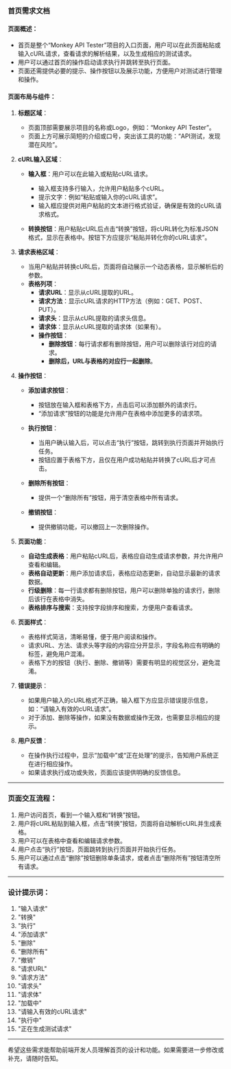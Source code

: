 

### 首页需求文档

#### 页面概述：
- 首页是整个“Monkey API Tester”项目的入口页面，用户可以在此页面粘贴或输入cURL请求，查看请求的解析结果，以及生成相应的测试请求。
- 用户可以通过首页的操作启动请求执行并跳转至执行页面。
- 页面还需提供必要的提示、操作按钮以及展示功能，方便用户对测试进行管理和操作。

#### 页面布局与组件：

1. **标题区域**：
    - 页面顶部需要展示项目的名称或Logo，例如：“Monkey API Tester”。
    - 页面上方可展示简短的介绍或口号，突出该工具的功能：“API测试，发现潜在风险”。

2. **cURL输入区域**：
    - **输入框**：用户可以在此输入或粘贴cURL请求。
        - 输入框支持多行输入，允许用户粘贴多个cURL。
        - 提示文字：例如“粘贴或输入你的cURL请求”。
        - 输入框应提供对用户粘贴的文本进行格式验证，确保是有效的cURL请求格式。

    - **转换按钮**：用户粘贴cURL后点击“转换”按钮，将cURL转化为标准JSON格式，显示在表格中。按钮下方应提示“粘贴并转化你的cURL请求”。

3. **请求表格区域**：
    - 当用户粘贴并转换cURL后，页面将自动展示一个动态表格，显示解析后的参数。
    - **表格列项**：
        - **请求URL**：显示从cURL提取的URL。
        - **请求方法**：显示cURL请求的HTTP方法（例如：GET、POST、PUT）。
        - **请求头**：显示从cURL提取的请求头信息。
        - **请求体**：显示从cURL提取的请求体（如果有）。
        - **操作按钮**：
            - **删除按钮**：每行请求都有删除按钮，用户可以删除该行对应的请求。
            - **删除后，URL与表格的对应行一起删除**。

4. **操作按钮**：
    - **添加请求按钮**：
        - 按钮放在输入框和表格下方，点击后可以添加额外的请求行。
        - “添加请求”按钮的功能是允许用户在表格中添加更多的请求项。

    - **执行按钮**：
        - 当用户确认输入后，可以点击“执行”按钮，跳转到执行页面并开始执行任务。
        - 按钮应置于表格下方，且仅在用户成功粘贴并转换了cURL后才可点击。

    - **删除所有按钮**：
        - 提供一个“删除所有”按钮，用于清空表格中所有请求。

    - **撤销按钮**：
        - 提供撤销功能，可以撤回上一次删除操作。

5. **页面功能**：
    - **自动生成表格**：用户粘贴cURL后，表格应自动生成请求参数，并允许用户查看和编辑。
    - **表格自动更新**：用户添加请求后，表格应动态更新，自动显示最新的请求数据。
    - **行级删除**：每一行请求都有删除按钮，用户可以删除单独的请求行，删除后该行在表格中消失。
    - **表格排序与搜索**：支持按字段排序和搜索，方便用户查看请求。

6. **页面样式**：
    - 表格样式简洁，清晰易懂，便于用户阅读和操作。
    - 请求URL、方法、请求头等字段的内容应分开显示，字段名称应有明确的标签，避免用户混淆。
    - 表格下方的按钮（执行、删除、撤销等）需要有明显的视觉区分，避免混淆。

7. **错误提示**：
    - 如果用户输入的cURL格式不正确，输入框下方应显示错误提示信息，如：“请输入有效的cURL请求”。
    - 对于添加、删除等操作，如果没有数据或操作无效，也需要显示相应的提示。

8. **用户反馈**：
    - 在操作执行过程中，显示“加载中”或“正在处理”的提示，告知用户系统正在进行相应操作。
    - 如果请求执行成功或失败，页面应该提供明确的反馈信息。

---

### 页面交互流程：

1. 用户访问首页，看到一个输入框和“转换”按钮。
2. 用户将cURL粘贴到输入框，点击“转换”按钮，页面将自动解析cURL并生成表格。
3. 用户可以在表格中查看和编辑请求参数。
4. 用户点击“执行”按钮，页面跳转到执行页面并开始执行任务。
5. 用户可以通过点击“删除”按钮删除单条请求，或者点击“删除所有”按钮清空所有请求。

---

### 设计提示词：

1. "输入请求"
2. "转换"
3. "执行"
4. "添加请求"
5. "删除"
6. "删除所有"
7. "撤销"
8. "请求URL"
9. "请求方法"
10. "请求头"
11. "请求体"
12. "加载中"
13. "请输入有效的cURL请求"
14. "执行中"
15. "正在生成测试请求"

---

希望这些需求能帮助前端开发人员理解首页的设计和功能。如果需要进一步修改或补充，请随时告知。